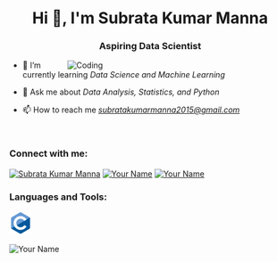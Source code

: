 <h1 align="center">Hi 👋, I'm Subrata Kumar Manna</h1>
<h3 align="center">Aspiring Data Scientist</h3>

<img align="right" alt="Coding" width="400" src="[INSERT_IMAGE_URL_HERE](https://ibb.co/BTpQ5sB)">

- 🌱 I’m currently learning *Data Science and Machine Learning*

- 💬 Ask me about *Data Analysis, Statistics, and Python*

- 📫 How to reach me *subratakumarmanna2015@gmail.com*
<br>

<h3 align="left">Connect with me:</h3>
<p align="left">
<a href="https://www.linkedin.com/in/subrata-kumar-manna-2a4784211" target="blank"><img align="center" src="https://raw.githubusercontent.com/rahuldkjain/github-profile-readme-generator/master/src/images/icons/Social/linked-in-alt.svg" alt="Subrata Kumar Manna" height="30" width="40" /></a>
<a href="https://www.kaggle.com/subratakumarmanna" target="blank"><img align="center" src="https://raw.githubusercontent.com/rahuldkjain/github-profile-readme-generator/master/src/images/icons/Social/kaggle.svg" alt="Your Name" height="30" width="40" /></a>
<a href="https://www.codechef.com/users/su_1994" target="blank"><img align="center" src="https://cdn.jsdelivr.net/npm/simple-icons@3.1.0/icons/codechef.svg" alt="Your Name" height="30" width="40" /></a>

<br>

<h3 align="left">Languages and Tools:</h3>
<p align="left">
<a href="https://www.cprogramming.com/" target="_blank" rel="noreferrer"><img src="https://raw.githubusercontent.com/devicons/devicon/master/icons/c/c-original.svg" alt="c" width="40" height="40" /></a>
<!-- Add other icons here based on your skills -->

<br>

<p><img align="center" src="https://github-readme-stats.vercel.app/api/top-langs?username=https://github.com/Subratamanna07&show_icons=true&locale=en&layout=compact" alt="Your Name" /></p>
